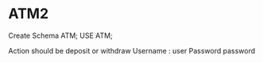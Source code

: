 # ATM2 
Create Schema ATM; 
USE ATM; 

Action should be deposit or withdraw 
Username : user 
Password password
